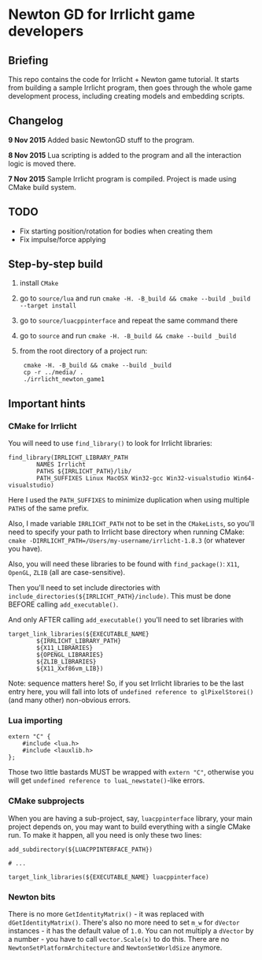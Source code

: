 # Newton GD for Irrlicht game developers

## Briefing

This repo contains the code for Irrlicht + Newton game tutorial. It starts from building 
a sample Irrlicht program, then goes through the whole game development process, including
creating models and embedding scripts.

## Changelog

**9 Nov 2015** Added basic NewtonGD stuff to the program.

**8 Nov 2015** Lua scripting is added to the program and all the interaction logic is moved there.

**7 Nov 2015** Sample Irrlicht program is compiled. Project is made using CMake build system.

## TODO

* Fix starting position/rotation for bodies when creating them
* Fix impulse/force applying

## Step-by-step build

1. install `CMake`
2. go to `source/lua` and run `cmake -H. -B_build && cmake --build _build --target install`
3. go to `source/luacppinterface` and repeat the same command there
4. go to `source` and run `cmake -H. -B_build && cmake --build _build`
5. from the root directory of a project run:

        cmake -H. -B_build && cmake --build _build
        cp -r ../media/ .
        ./irrlicht_newton_game1

## Important hints

### CMake for Irrlicht

You will need to use `find_library()` to look for Irrlicht libraries:

    find_library(IRRLICHT_LIBRARY_PATH
            NAMES Irrlicht
            PATHS ${IRRLICHT_PATH}/lib/
            PATH_SUFFIXES Linux MacOSX Win32-gcc Win32-visualstudio Win64-visualstudio)

Here I used the `PATH_SUFFIXES` to minimize duplication when using multiple `PATHS` of the same prefix.

Also, I made variable `IRRLICHT_PATH` not to be set in the `CMakeLists`, so you'll need to specify your
path to Irrlicht base directory when running CMake: `cmake -DIRRLICHT_PATH=/Users/my-username/irrlicht-1.8.3`
(or whatever you have).

Also, you will need these libraries to be found with `find_package()`: `X11`, `OpenGL`, `ZLIB`
(all are case-sensitive).

Then you'll need to set include directories with `include_directories(${IRRLICHT_PATH}/include)`.
This must be done BEFORE calling `add_executable()`.

And only AFTER calling `add_executable()` you'll need to set libraries with

    target_link_libraries(${EXECUTABLE_NAME}
            ${IRRLICHT_LIBRARY_PATH}
            ${X11_LIBRARIES}
            ${OPENGL_LIBRARIES}
            ${ZLIB_LIBRARIES}
            ${X11_Xxf86vm_LIB})

Note: sequence matters here! So, if you set Irrlicht libraries to be the last entry here,
you will fall into lots of `undefined reference to glPixelStorei()` (and many other) non-obvious errors.

### Lua importing

    extern "C" {
        #include <lua.h>
        #include <lauxlib.h>
    };

Those two little bastards MUST be wrapped with `extern "C"`, otherwise you will get
`undefined reference to luaL_newstate()`-like errors.

### CMake subprojects

When you are having a sub-project, say, `luacppinterface` library, your main project depends on, you may want to
build everything with a single CMake run. To make it happen, all you need is only these two lines:
 
    add_subdirectory(${LUACPPINTERFACE_PATH})
    
    # ...
    
    target_link_libraries(${EXECUTABLE_NAME} luacppinterface)
    
### Newton bits

There is no more `GetIdentityMatrix()` - it was replaced with `dGetIdentityMatrix()`.
There's also no more need to set `m_w` for `dVector` instances - it has the default value of `1.0`.
You can not multiply a `dVector` by a number - you have to call `vector.Scale(x)` to do this.
There are no `NewtonSetPlatformArchitecture` and `NewtonSetWorldSize` anymore.
